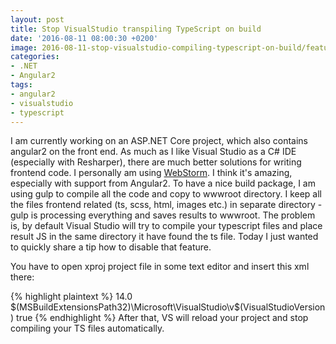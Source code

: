 ```yaml
---
layout: post
title: Stop VisualStudio transpiling TypeScript on build
date: '2016-08-11 08:00:30 +0200'
image: 2016-08-11-stop-visualstudio-compiling-typescript-on-build/featured.jpg
categories:
- .NET
- Angular2
tags:
- angular2
- visualstudio
- typescript
---
```

I am currently working on an ASP.NET Core project, which also contains angular2 on the front end. As much as I like Visual Studio as a C# IDE (especially with Resharper), there are much better solutions for writing frontend code. I personally am using [WebStorm](https://www.jetbrains.com/webstorm/). I think it's amazing, especially with support from Angular2. To have a nice build package, I am using gulp to compile all the code and copy to wwwroot directory. I keep all the files frontend related (ts, scss, html, images etc.) in separate directory - gulp is processing everything and saves results to wwwroot. The problem is, by default Visual Studio will try to compile your typescript files and place result JS in the same directory it have found the ts file. Today I just wanted to quickly share a tip how to disable that feature.

You have to open xproj project file in some text editor and insert this xml there:

{% highlight plaintext %}
<PropertyGroup>
  <VisualStudioVersion Condition="'$(VisualStudioVersion)' == ''">14.0</VisualStudioVersion>
  <VSToolsPath Condition="'$(VSToolsPath)' == ''">$(MSBuildExtensionsPath32)\Microsoft\VisualStudio\v$(VisualStudioVersion)</VSToolsPath>
  <TypeScriptCompileBlocked>true</TypeScriptCompileBlocked>
</PropertyGroup>
{% endhighlight %}
After that, VS will reload your project and stop compiling your TS files automatically.

